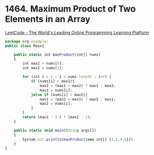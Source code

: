 # 1464. Maximum Product of Two Elements in an Array

[LeetCode - The World's Leading Online Programming Learning Platform](https://leetcode.com/problems/maximum-product-of-two-elements-in-an-array/)

```jsx
package org.example;
public class Main{

    public static int maxProduct(int[] nums)
    {
        int max1 = nums[0];
        int max2 = nums[1];

        for (int i = 2 ; i < nums.length ; i++) {
            if (nums[i] > max1){
                max2 = (max1 > max2) ? max1 : max2;
                max1 = nums[i];
            }else if (nums[i] > max2){
                max1 = (max2 > max1) ? max2 : max1;
                max2 = nums[i];
            }
        }
        return (max1 - 1 ) * (max2 - 1);
    }

    public static void main(String args[])
    {
        System.out.println(maxProduct(new int[] {1,5,4,5}));
    }  
}
```